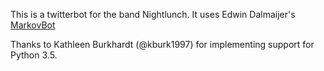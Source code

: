 This is a twitterbot for the band Nightlunch. It uses Edwin Dalmaijer's [MarkovBot](https://github.com/esdalmaijer/markovbot)

Thanks to Kathleen Burkhardt (@kburk1997) for implementing support for Python 3.5.
